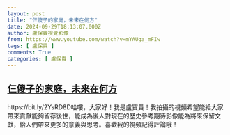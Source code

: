 ```yaml
---
layout: post
title: "仨傻子的家庭，未来在何方"
date: 2024-09-29T18:13:07.000Z
author: 盧保貴視覺影像
from: https://www.youtube.com/watch?v=mYAUga_mFIw
tags: [ 盧保貴 ]
comments: True
categories: [ 盧保貴 ]
---
```

<!--1727633587000-->
[仨傻子的家庭，未来在何方](https://www.youtube.com/watch?v=mYAUga_mFIw)
------

<div>
https://bit.ly/2YsRD8D哈嘍，大家好！我是盧寶貴！我拍攝的視頻希望能給大家帶來貢獻能夠留存後世，能成為後人對現在的歷史參考期待影像能為將來保留文獻，給人們帶來更多的意義與思考。喜歡我的視頻記得評論哦！
</div>
